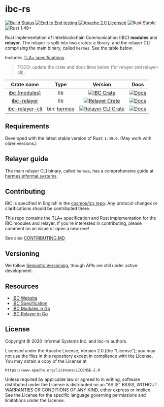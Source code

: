 # ibc-rs

[![Build Status][build-image]][build-link]
[![End to End testing][e2e-image]][e2e-link]
[![Apache 2.0 Licensed][license-image]][license-link]
![Rust Stable][rustc-image]
![Rust 1.49+][rustc-version]

Rust implementation of Interblockchain Communication (IBC) **modules** and 
**relayer**. The relayer is split into two crates: a library, and the 
relayer CLI comprising the main binary, called `hermes`.
See the table below.

Includes [TLA+ specifications](/docs/spec).

> TODO: update the crate and docs links below (for relayer and relayer-cli).

| Crate name    |   Type   |     Version       | Docs   |
|:-------------:|:------:|:-------------:|:-----:|
| [ibc (modules)](./modules) | lib|  [![IBC Crate][ibc-crate-image]][ibc-crate-link] | [![Docs][ibc-docs-image]][ibc-docs-link] |
| [ibc-relayer](./relayer)      | lib |  [![Relayer Crate][relayer-crate-image]][relayer-crate-link]  | [![Docs][relayer-docs-image]][relayer-docs-link] |
| [ibc-relayer-cli](./relayer-cli)  | bin: [hermes](relayer-cli/) |  [![Relayer CLI Crate][relayer-cli-crate-image]][relayer-cli-crate-link]      |  [![Docs][relayer-cli-docs-image]][relayer-cli-docs-link] |


## Requirements 

Developed with the latest stable version of Rust: `1.49.0`. 
(May work with older versions.)

## Relayer guide

The main relayer CLI binary, called `hermes`, has a comprehensive guide at
[hermes.informal.systems](http://hermes.informal.systems).

## Contributing

IBC is specified in English in the [cosmos/ics repo](https://github.com/cosmos/ics). Any
protocol changes or clarifications should be contributed there.

This repo contains the TLA+ specification and Rust implementation for the IBC
modules and relayer. If you're interested in contributing, please comment on an issue or open a new
one!

See also [CONTRIBUTING.MD](./CONTRIBUTING.md).

## Versioning

We follow [Semantic Versioning](https://semver.org/), though APIs are still 
under active development.

## Resources

- [IBC Website](https://cosmos.network/ibc)
- [IBC Specification](https://github.com/cosmos/ics)
- [IBC Modules in Go](https://github.com/cosmos/cosmos-sdk/tree/master/x/ibc)
- [IBC Relayer in Go](https://github.com/iqlusioninc/relayer)

## License

Copyright © 2020 Informal Systems Inc. and ibc-rs authors.

Licensed under the Apache License, Version 2.0 (the "License"); you may not use the files in this repository except in compliance with the License. You may obtain a copy of the License at

    https://www.apache.org/licenses/LICENSE-2.0

Unless required by applicable law or agreed to in writing, software distributed under the License is distributed on an "AS IS" BASIS, WITHOUT WARRANTIES OR CONDITIONS OF ANY KIND, either express or implied. See the License for the specific language governing permissions and limitations under the License.

[ibc-crate-image]: https://img.shields.io/crates/v/ibc.svg
[ibc-crate-link]: https://crates.io/crates/ibc
[ibc-docs-image]: https://docs.rs/ibc/badge.svg
[ibc-docs-link]: https://docs.rs/ibc/
[relayer-crate-image]: https://img.shields.io/crates/v/ibc.svg
[relayer-crate-link]: https://crates.io/crates/ibc
[relayer-docs-image]: https://docs.rs/ibc/badge.svg
[relayer-docs-link]: https://docs.rs/ibc/
[relayer-cli-crate-image]: https://img.shields.io/crates/v/ibc.svg
[relayer-cli-crate-link]: https://crates.io/crates/ibc
[relayer-cli-docs-image]: https://docs.rs/ibc/badge.svg
[relayer-cli-docs-link]: https://docs.rs/ibc/

[build-image]: https://github.com/informalsystems/ibc-rs/workflows/Rust/badge.svg
[build-link]: https://github.com/informalsystems/ibc-rs/actions?query=workflow%3ARust
[e2e-image]: https://github.com/informalsystems/ibc-rs/workflows/End%20to%20End%20testing/badge.svg
[e2e-link]: https://github.com/informalsystems/ibc-rs/actions?query=workflow%3A%22End+to+End+testing%22
[license-image]: https://img.shields.io/badge/license-Apache2.0-blue.svg
[license-link]: https://github.com/informalsystems/ibc-rs/blob/master/LICENSE
[rustc-image]: https://img.shields.io/badge/rustc-stable-blue.svg
[rustc-version]: https://img.shields.io/badge/rustc-1.49+-blue.svg
